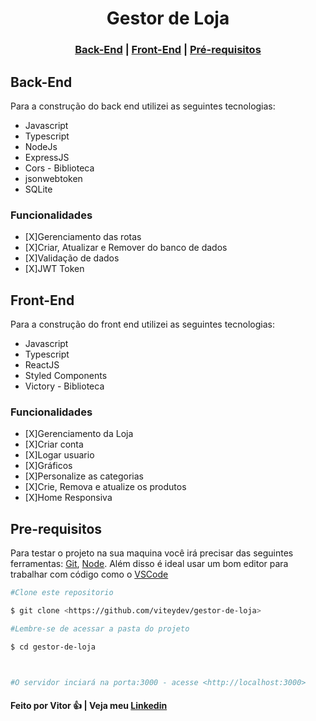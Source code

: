 <h1 align='center'>Gestor de Loja</h1>
<h3 align='center'>
  <a href="#BackEnd">Back-End</a> |
  <a href="#FrontEnd">Front-End</a> |
  <a href="#pre-requisitos">Pré-requisitos</a> 
</h3>

<h2 id='BackEnd'>Back-End</h2>
Para a construção do back end utilizei as seguintes tecnologias:
<ul> 
  <li>Javascript</li>
  <li>Typescript</li>
  <li>NodeJs</li>
  <li>ExpressJS</li>
  <li>Cors - Biblioteca</li>
  <li>jsonwebtoken</li>
  <li>SQLite</li>
</ul>

### Funcionalidades

  - [X]Gerenciamento das rotas
  - [X]Criar, Atualizar e Remover do banco de dados
  - [X]Validação de dados
  - [X]JWT Token

<h2 id='FrontEnd'>Front-End</h2>
Para a construção do front end utilizei as seguintes tecnologias:
<ul> 
  <li>Javascript</li>
  <li>Typescript</li>
  <li>ReactJS</li>
  <li>Styled Components</li>
  <li>Victory - Biblioteca</li>
</ul>

### Funcionalidades

  - [X]Gerenciamento da Loja
  - [X]Criar conta
  - [X]Logar usuario
  - [X]Gráficos
  - [X]Personalize as categorias
  - [X]Crie, Remova e atualize os produtos
  - [X]Home Responsiva

<h2 id='pre-requisitos'>Pre-requisitos</h2>

Para testar o projeto na sua maquina você irá precisar das seguintes ferramentas:
[Git](https://git-scm.com/), [Node](https://nodejs.org/en/). Além disso é ideal usar um bom editor para trabalhar com código como o [VSCode](https://code.visualstudio.com/)

```bash
#Clone este repositorio

$ git clone <https://github.com/viteydev/gestor-de-loja>

#Lembre-se de acessar a pasta do projeto

$ cd gestor-de-loja



#O servidor inciará na porta:3000 - acesse <http://localhost:3000>
```

#### Feito por Vitor 👍 | Veja meu [Linkedin](https://www.linkedin.com/in/vitor-lemos-1a61b3238/)
